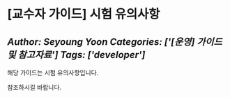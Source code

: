 # [교수자 가이드] 시험 유의사항
*Author: Seyoung Yoon*
*Categories: ['[운영] 가이드 및 참고자료']*
*Tags: ['developer']*
---
해당 가이드는 시험 유의사항입니다.

참조하시길 바랍니다.

